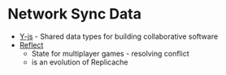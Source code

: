 Network Sync Data
=================

* [Y-js](https://github.com/yjs/yjs) -  Shared data types for building collaborative software 
* [Reflect](https://rocicorp.dev/blog/ready-player-two)
    * State for multiplayer games - resolving conflict
    * is an evolution of Replicache
